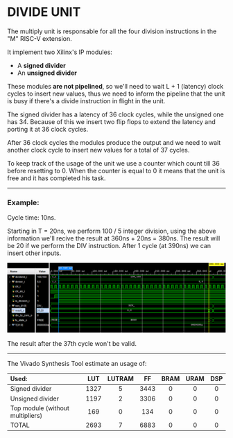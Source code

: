 # DIVIDE UNIT

The multiply unit is responsable for all the four division instructions in the "M" RISC-V extension.

It implement two Xilinx's IP modules:

  * A **signed divider**
  * An **unsigned divider**

These modules **are not pipelined**, so we'll need to wait L + 1 (latency) clock cycles to insert new values, thus we need to 
inform the pipeline that the unit is busy if there's a divide instruction in flight in the unit.

The signed divider has a latency of 36 clock cycles, while the unsigned one has 34. Because of this we insert two flip flops
to extend the latency and porting it at 36 clock cycles.

After 36 clock cycles the modules produce the output and we need to wait another clock cycle to insert new values for a total of 37 cycles.

To keep track of the usage of the unit we use a counter which count till 36 before resetting to 0. When the counter is equal to
0 it means that the unit is free and it has completed his task.

---

### Example:

Cycle time: 10ns.

Starting in T = 20ns, we perform 100 / 5 integer division, using the above information we'll recive the result at 360ns + 20ns = 380ns. The result will be
20 if we perform the DIV instruction. After 1 cycle (at 390ns) we can insert other inputs.

![plot](../Images/DIV_tb.png)

The result after the 37th cycle won't be valid.

---

The Vivado Synthesis Tool estimate an usage of:

| **Used:**                       | LUT    | LUTRAM |  FF   | BRAM | URAM | DSP |
| :--------------------------     | :-:    | :----: | :--:  | :--: | :-:  | :-: |
| Signed divider                  |  1327  |   5    |  3443 |  0   |  0   |  0  |
| Unsigned divider                |  1197  |   2    |  3306 |  0   |  0   |  0  | 
| Top module (without multipliers)|  169   |   0    |  134  |  0   |  0   |  0  |
| TOTAL                           |  2693  |   7    |  6883 |  0   |  0   |  0  |
